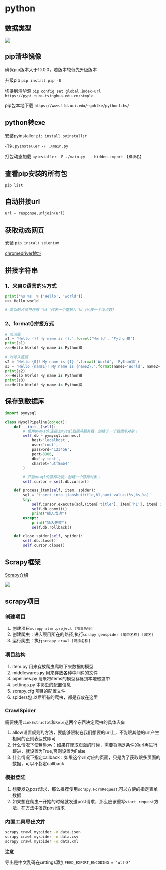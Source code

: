 # python
## 数据类型
![](https://gitee.com/jianglin521/picgoImg/raw/master/img/20200324083829.png/)


## pip清华镜像
确保pip版本大于10.0.0，若版本较低先升级版本

升级pip `pip install pip -U`

切换到清华源 `pip config set global.index-url https://pypi.tuna.tsinghua.edu.cn/simple`

pip包本地下载 `https://www.lfd.uci.edu/~gohlke/pythonlibs/`

## python转exe
安装pyinstaller `pip install pyinstaller`

打包 `pyinstaller -F ./main.py`

打包动态加载 `pyinstaller -F ./main.py  --hidden-import 【模块名】`

## 查看pip安装的所有包
`pip list`

## 自动拼接url
```py
url = response.urljoin(url)
```
## 获取动态网页
安装  `pip install selenium`

[chromedriver地址](http://chromedriver.storage.googleapis.com/index.html)

## 拼接字符串
### 1、来自C语言的%方式
```py
print('%s %s' % ('Hello', 'world'))
>>> Hello world

# 类似的占位符还有：%d（代表一个整数）、%f（代表一个浮点数）
```
### 2、format()拼接方式
```py
# 简洁版
s1 = 'Hello {}! My name is {}.'.format('World', 'Python猫')
print(s1)
>>>Hello World! My name is Python猫.
 
# 对号入座版
s2 = 'Hello {0}! My name is {1}.'.format('World', 'Python猫')
s3 = 'Hello {name1}! My name is {name2}.'.format(name1='World', name2='Python猫')
print(s2)
>>>Hello World! My name is Python猫.
print(s3)
>>>Hello World! My name is Python猫.
```


## 保存到数据库
```py
import pymysql

class MysqlPipeline(object):
    def __init__(self):
        # 使用pymysql连接上mysql数据库服务器，创建了一个数据库对象；
        self.db = pymysql.connect(
            host='localhost',
            user='root',
            password='123456',
            port=3306,
            db='py_test',
            charset='utf8mb4'
        )

        # 开启mysql的游标功能，创建一个游标对象；              
        self.cursor = self.db.cursor()

    def process_item(self, item, spider):
        sql = 'insert into jianshu(title,h1,num) values(%s,%s,%s)'
        try:
            self.cursor.execute(sql,(item['title'], item['h1'], item['index']))
            self.db.commit()
            print("插入成功")
        except:
            print("插入失败")
            self.db.rollback()

    def close_spider(self, spider):
        self.db.close()
        self.cursor.close()
```

## Scrapy框架
[Scrapy介绍](https://www.jianshu.com/p/02cecfad9ef0)

![](https://gitee.com/jianglin521/picgoImg/raw/master/img/20200403090433.webp)

## scrapy项目
### 创建项目
1. 创建项目`scrapy startproject [项目名称]`
2. 创建爬虫：进入项目所在的路径,执行`scrapy genspider [爬虫名称] [域名]`
3. 运行爬虫：执行`scrapy crawl [爬虫名称]`

### 项目结构
1. item.py 用来存放爬虫爬取下来数据的模型
2. middlewares.py 用来存放各种中间件的文件
3. pipelines.py 用来将items的模型存储到本地磁盘中
4. settings.py 本爬虫的配置信息
5. scrapy.cfg 项目的配置文件
6. spiders包 以后所有的爬虫，都是存放在这里

### CrawlSpider
需要使用`LinkExtractot`和`Rele`这两个东西决定爬虫的具体去向
1. allow设置规则的方法，要能够限制在我们想要的url上，不能跟其他的url产生相同的正则表达式即可
2. 什么情况下使用fllow：如果在爬取页面的时候，需要将满足条件的url再进行跟进，就设置为True,否则设置为False
3. 什么情况下指定callback：如果这个url对应的页面，只是为了获取跟多页面的数据，可以不指定callback

### 模拟登陆
1. 想要发送post请求，那么推荐使用`scrapy.FormRequest`,可以方便的指定表单数据
2. 如果想在爬虫一开始的时候就发送post请求，那么应该重写`start_request`方法，在方法中发送post请求

### 内置工具导出文件
```sh
scrapy crawl myspider -o data.json 
scrapy crawl myspider -o data.csv 
scrapy crawl myspider -o data.xml
```

**注意**

导出是中文乱码在settings添加`FEED_EXPORT_ENCODING = 'utf-8'`







